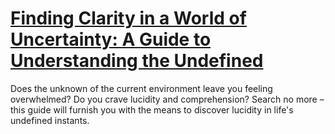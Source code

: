 
# [Finding Clarity in a World of Uncertainty: A Guide to Understanding the Undefined](https://www.mindhaste.com/t/dating/finding-clarity-in-a-world-of-uncertainty-a-guide-to-understanding-the-undefined-703)

Does the unknown of the current environment leave you feeling overwhelmed? Do you crave lucidity and comprehension? Search no more – this guide will furnish you with the means to discover lucidity in life's undefined instants.
    